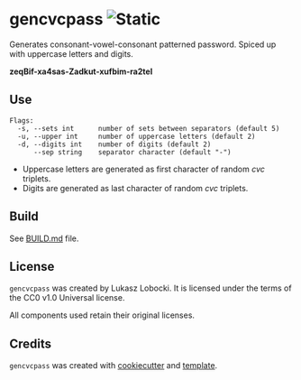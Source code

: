 # gencvcpass ![Static](https://img.shields.io/badge/flota-pani-darkcyan?style=for-the-badge&labelColor=lightsalmon)

Generates consonant-vowel-consonant patterned password. Spiced up with uppercase letters and digits.

**zeqBif-xa4sas-Zadkut-xufbim-ra2tel**

## Use

```text
Flags:
  -s, --sets int      number of sets between separators (default 5)
  -u, --upper int     number of uppercase letters (default 2)
  -d, --digits int    number of digits (default 2)
      --sep string    separator character (default "-")
```

- Uppercase letters are generated as first character of random *cvc* triplets.
- Digits are generated as last character of random *cvc* triplets.

## Build

See [BUILD.md](BUILD.md) file.

## License

`gencvcpass` was created by Lukasz Lobocki. It is licensed under the terms of the CC0 v1.0 Universal license.

All components used retain their original licenses.

## Credits

`gencvcpass` was created with [cookiecutter](https://cookiecutter.readthedocs.io/en/latest/) and [template](https://github.com/lukasz-lobocki/go-cookiecutter).
